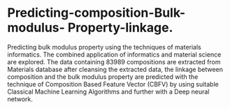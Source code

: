 # Predicting-composition-Bulk-modulus- Property-linkage.
Predicting bulk modulus property using the techniques of materials informatics.
The combined application of informatics and material science are explored. The data containing 83989 compositions are extracted from Materials database after cleansing the extracted data, the linkage between composition and the bulk modulus property are predicted with the technique of Composition Based Feature Vector (CBFV) by using suitable Classical Machine Learning Algorithms and further with a Deep neural network. 
